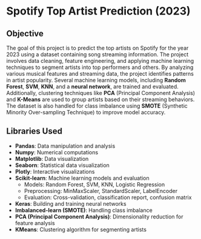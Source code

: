 # Spotify Top Artist Prediction (2023)

## Objective

The goal of this project is to predict the top artists on Spotify for the year 2023 using a dataset containing song streaming information. The project involves data cleaning, feature engineering, and applying machine learning techniques to segment artists into top performers and others. By analyzing various musical features and streaming data, the project identifies patterns in artist popularity. Several machine learning models, including **Random Forest**, **SVM**, **KNN**, and a **neural network**, are trained and evaluated. Additionally, clustering techniques like **PCA** (Principal Component Analysis) and **K-Means** are used to group artists based on their streaming behaviors. The dataset is also handled for class imbalance using **SMOTE** (Synthetic Minority Over-sampling Technique) to improve model accuracy.

## Libraries Used

- **Pandas**: Data manipulation and analysis
- **Numpy**: Numerical computations
- **Matplotlib**: Data visualization
- **Seaborn**: Statistical data visualization
- **Plotly**: Interactive visualizations
- **Scikit-learn**: Machine learning models and evaluation
  - Models: Random Forest, SVM, KNN, Logistic Regression
  - Preprocessing: MinMaxScaler, StandardScaler, LabelEncoder
  - Evaluation: Cross-validation, classification report, confusion matrix
- **Keras**: Building and training neural networks
- **Imbalanced-learn (SMOTE)**: Handling class imbalance
- **PCA (Principal Component Analysis)**: Dimensionality reduction for feature analysis
- **KMeans**: Clustering algorithm for segmenting artists
